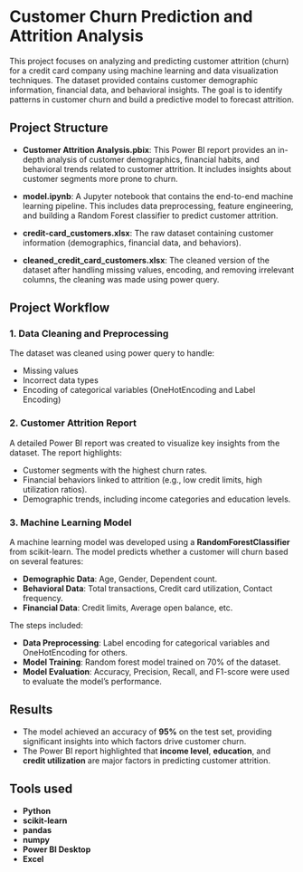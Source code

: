 # Customer Churn Prediction and Attrition Analysis

This project focuses on analyzing and predicting customer attrition (churn) for a credit card company using machine learning and data visualization techniques. The dataset provided contains customer demographic information, financial data, and behavioral insights. The goal is to identify patterns in customer churn and build a predictive model to forecast attrition.

## Project Structure

- **Customer Attrition Analysis.pbix**: This Power BI report provides an in-depth analysis of customer demographics, financial habits, and behavioral trends related to customer attrition. It includes insights about customer segments more prone to churn.
  
- **model.ipynb**: A Jupyter notebook that contains the end-to-end machine learning pipeline. This includes data preprocessing, feature engineering, and building a Random Forest classifier to predict customer attrition.

- **credit-card_customers.xlsx**: The raw dataset containing customer information (demographics, financial data, and behaviors).

- **cleaned_credit_card_customers.xlsx**: The cleaned version of the dataset after handling missing values, encoding, and removing irrelevant columns, the cleaning was made using power query.

## Project Workflow

### 1. Data Cleaning and Preprocessing
The dataset was cleaned using power query to handle:
- Missing values
- Incorrect data types
- Encoding of categorical variables (OneHotEncoding and Label Encoding)
  
### 2. Customer Attrition Report
A detailed Power BI report was created to visualize key insights from the dataset. The report highlights:
- Customer segments with the highest churn rates.
- Financial behaviors linked to attrition (e.g., low credit limits, high utilization ratios).
- Demographic trends, including income categories and education levels.

### 3. Machine Learning Model
A machine learning model was developed using a **RandomForestClassifier** from scikit-learn. The model predicts whether a customer will churn based on several features:
- **Demographic Data**: Age, Gender, Dependent count.
- **Behavioral Data**: Total transactions, Credit card utilization, Contact frequency.
- **Financial Data**: Credit limits, Average open balance, etc.

The steps included:
- **Data Preprocessing**: Label encoding for categorical variables and OneHotEncoding for others.
- **Model Training**: Random forest model trained on 70% of the dataset.
- **Model Evaluation**: Accuracy, Precision, Recall, and F1-score were used to evaluate the model’s performance.

## Results
- The model achieved an accuracy of **95%** on the test set, providing significant insights into which factors drive customer churn.
- The Power BI report highlighted that **income level**, **education**, and **credit utilization** are major factors in predicting customer attrition.

## Tools used

- **Python**
- **scikit-learn**
- **pandas**
- **numpy**
- **Power BI Desktop**
- **Excel**


